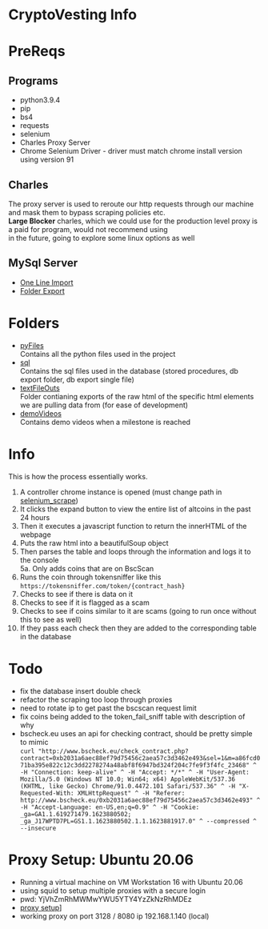 # CryptoVesting Info  
# PreReqs  
## Programs
- python3.9.4
- pip
- bs4
- requests
- selenium
- Charles Proxy Server  
- Chrome Selenium Driver - driver must match chrome install version using version 91

## Charles  
The proxy server is used to reroute our http requests through our machine and mask them to bypass  scraping policies etc.  
__Large Blocker__ charles, which we could use for the production level proxy is a paid for program, would not recommend using  
in the future, going to explore some linux options as well  

## MySql Server  
- [One Line Import](/sql/singleFileImport.sql)
- [Folder Export](/sql/folderDump/)
  
  
# Folders  
- [pyFiles](/pyFiles)   
Contains all the python files used in the project  
- [sql](/sql)  
Contains the sql files used in the database (stored procedures, db export folder, db export single file)  
- [textFileOuts](/textFileOuts)  
Folder contianing exports of the raw html of the specific html elements we are pulling data from (for ease of development)  
- [demoVideos](/demoVideos)  
Contains demo videos when a milestone is reached  

# Info  
This is how the process essentially works.  
1. A controller chrome instance is opened (must change path in [selenium_scrape](/pyFiles/selenium_scrape.py))   
2. It clicks the expand button to view the entire list of altcoins in the past 24 hours  
3. Then it executes a javascript function to return the innerHTML of the webpage  
4. Puts the raw html into a beautifulSoup object    
5. Then parses the table and loops through the information and logs it to the console   
5a. Only adds coins that are on BscScan
6. Runs the coin through tokensniffer like this `https://tokensniffer.com/token/{contract_hash}`  
7. Checks to see if there is data on it  
8. Checks to see if it is flagged as a scam  
9. Checks to see if coins similar to it are scams (going to run once without this to see as well)  
10. If they pass each check then they are added to the corresponding table in the database  

# Todo  
- fix the database insert double check  
- refactor the scraping too loop through proxies   
- need to rotate ip to get past the bscscan request limit  
- fix coins being added to the token_fail_sniff table with description of why  
- bscheck.eu uses an api for checking contract, should be pretty simple to mimic  
`curl "http://www.bscheck.eu/check_contract.php?contract=0xb2031a6aec88ef79d75456c2aea57c3d3462e493&sel=1&m=a86fcd071ba395e822c12c3dd2278274a48abf8f6947bd324f204c7fe9f3f4fc_23468" ^
  -H "Connection: keep-alive" ^
  -H "Accept: */*" ^
  -H "User-Agent: Mozilla/5.0 (Windows NT 10.0; Win64; x64) AppleWebKit/537.36 (KHTML, like Gecko) Chrome/91.0.4472.101 Safari/537.36" ^
  -H "X-Requested-With: XMLHttpRequest" ^
  -H "Referer: http://www.bscheck.eu/0xb2031a6aec88ef79d75456c2aea57c3d3462e493" ^
  -H "Accept-Language: en-US,en;q=0.9" ^
  -H "Cookie: _ga=GA1.1.619271479.1623880502; _ga_J17WPTD7PL=GS1.1.1623880502.1.1.1623881917.0" ^
  --compressed ^
  --insecure`  
# Proxy Setup: Ubuntu 20.06  
- Running a virtual machine on VM Workstation 16 with Ubuntu 20.06  
- using squid to setup multiple proxies with a secure login
- pwd: YjVhZmRhMWMwYWU5YTY4YzZkNzRhMDEz  
- [proxy setup](https://elixirnode.com/help/how-to-set-up-multiple-proxy-servers-on-ubuntu-20-04-vps/)]  
- working proxy on port 3128 / 8080 ip 192.168.1.140 (local)  
